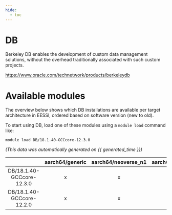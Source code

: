 ```yaml
---
hide:
  - toc
---
```


DB
==


Berkeley DB enables the development of custom data management solutions, without the overhead traditionally associated with such custom projects.

https://www.oracle.com/technetwork/products/berkeleydb
# Available modules


The overview below shows which DB installations are available per target architecture in EESSI, ordered based on software version (new to old).

To start using DB, load one of these modules using a `module load` command like:

```shell
module load DB/18.1.40-GCCcore-12.3.0
```

*(This data was automatically generated on {{ generated_time }})*  

| |aarch64/generic|aarch64/neoverse_n1|aarch64/neoverse_v1|x86_64/generic|x86_64/amd/zen2|x86_64/amd/zen3|x86_64/amd/zen4|x86_64/intel/haswell|x86_64/intel/sapphire_rapids|x86_64/intel/skylake_avx512|
| :---: | :---: | :---: | :---: | :---: | :---: | :---: | :---: | :---: | :---: | :---: |
|DB/18.1.40-GCCcore-12.3.0|x|x|x|x|x|x|x|x|-|x|
|DB/18.1.40-GCCcore-12.2.0|x|x|x|x|x|x|-|x|-|x|
